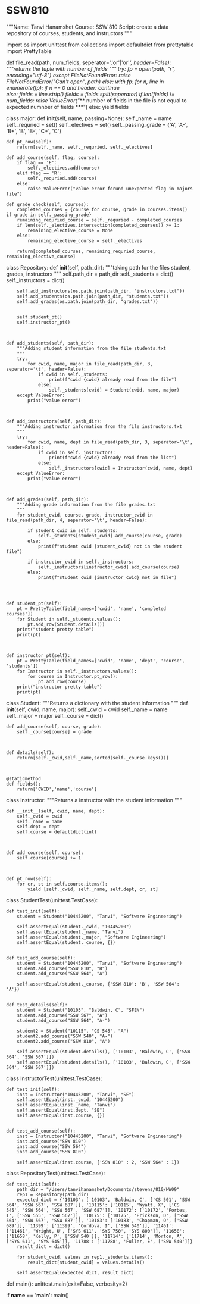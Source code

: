 # SSW810
"""Name: Tanvi Hanamshet
Course: SSW 810
Script: create a data repository of courses, students, and instructors 
"""

import os
import unittest
from collections import defaultdict
from prettytable import PrettyTable


def file_read(path, num_fields, seperator=','or'|'or'*', header=False):
    """returns the tuple with number of fields
    """
    try:
        fp = open(path, "r", encoding="utf-8")
    except FileNotFoundError:
        raise FileNotFoundError("Can't open", path)
    else:
        with fp:
            for n, line in enumerate(fp):
                if n == 0 and header:
                    continue  
                else:
                    fields = line.strip()
                    fields = fields.split(seperator)
                    if len(fields) != num_fields:
                        raise ValueError("*** number of fields in the file is not equal to expected numnber of fields ***")
                    else:
                        yield fields
                        
class major:
    def __init__(self, name, passing=None):
        self._name = name
        self._requried = set()
        self._electives = set()
        self._passing_grade = {'A', 'A-', 'B+', 'B', 'B-', 'C+', 'C'}

    def pt_row(self):
        return[self._name, self._requried, self._electives]

    def add_course(self, flag, course):
        if flag == 'E':
            self._electives.add(course)
        elif flag == 'R':
            self._requried.add(course)
        else:
            raise ValueError("value error forund unexpected flag in majors file")

    def grade_check(self, courses):
        completed_courses = {course for course, grade in courses.items() if grade in self._passing_grade}
        remaining_requried_course = self._requried - completed_courses
        if len(self._electives.intersection(completed_courses)) >= 1:
            remaining_elective_course = None
        else:
            remaining_elective_course = self._electives

        return[completed_courses, remaining_requried_course, remaining_elective_course]




class Repository:
    def __init__(self, path_dir):
        """taking path for the files student, grades, instructors
        """
        self.path_dir = path_dir
        self._students = dict()
        self._instructors = dict()
        

        self.add_instructors(os.path.join(path_dir, "instructors.txt"))
        self.add_students(os.path.join(path_dir, "students.txt"))
        self.add_grades(os.path.join(path_dir, "grades.txt"))

   
        self.student_pt()
        self.instructor_pt()

    
    
    def add_students(self, path_dir):
        """Adding student information from the file students.txt
        """
        try:
            for cwid, name, major in file_read(path_dir, 3, seperator='\t', header=False):
                if cwid in self._students:
                    print(f"cwid {cwid} already read from the file")
                else:
                    self._students[cwid] = Student(cwid, name, major)
        except ValueError:
            print("value error")

    
    
    def add_instructors(self, path_dir):
        """Adding instructor information from the file instructors.txt
        """
        try:
            for cwid, name, dept in file_read(path_dir, 3, seperator='\t', header=False):
                if cwid in self._instructors:
                    print(f"cwid {cwid} already read from the list")
                else:
                    self._instructors[cwid] = Instructor(cwid, name, dept)
        except ValueError:
            print("value error")

    
    
    def add_grades(self, path_dir):
        """Adding grade information from the file grades.txt
        """
        for student_cwid, course, grade, instructor_cwid in file_read(path_dir, 4, seperator='\t', header=False):

            if student_cwid in self._students:
                self._students[student_cwid].add_course(course, grade)
            else:
                print(f"student cwid {student_cwid} not in the student file")

            if instructor_cwid in self._instructors:
                self._instructors[instructor_cwid].add_course(course)
            else:
                print(f"student cwid {instructor_cwid} not in file")
    

    
    
    def student_pt(self):
        pt = PrettyTable(field_names=['cwid', 'name', 'completed courses'])
        for Student in self._students.values():
            pt.add_row(Student.details())
        print("student pretty table")
        print(pt)

    
    
    def instructor_pt(self):
        pt = PrettyTable(field_names=['cwid', 'name', 'dept', 'course', 'students'])
        for Instructor in self._instructors.values():
            for course in Instructor.pt_row():
                pt.add_row(course)
        print("instructor pretty table")
        print(pt)



class Student:
    """Returns a dictionary with the student information
    """
    def __init__(self, cwid, name, major):
        self._cwid = cwid
        self._name = name
        self._major = major
        self._course = dict()  

    
    
    def add_course(self, course, grade):
        self._course[course] = grade

    
    
    def details(self):
        return[self._cwid,self._name,sorted(self._course.keys())]

  
    
    @staticmethod
    def fields():
        return['CWID','name','course']
    


class Instructor:
    """Returns a instructor with the student information
    """

    def __init__(self, cwid, name, dept):
        self._cwid = cwid
        self._name = name
        self.dept = dept
        self.course = defaultdict(int)

    
    
    def add_course(self, course):
        self.course[course] += 1

    
    
    def pt_row(self):
        for cr, st in self.course.items():
            yield [self._cwid, self._name, self.dept, cr, st]




class StudentTest(unittest.TestCase):
    
    def test_init(self):
        student = Student("10445200", "Tanvi", "Software Engineering")

        self.assertEqual(student._cwid, "10445200")
        self.assertEqual(student._name, "Tanvi")
        self.assertEqual(student._major, "Software Engineering")
        self.assertEqual(student._course, {})

    
    def test_add_course(self):
        student = Student("10445200", "Tanvi", "Software Engineering")
        student.add_course("SSW 810", "B")
        student.add_course("SSW 564", "A")

        self.assertEqual(student._course, {'SSW 810': 'B', 'SSW 564': 'A'})

    
    def test_details(self):
        student = Student("10103", "Baldwin, C", "SFEN")
        student.add_course("SSW 567", "A")
        student.add_course("SSW 564", "A-")

        student2 = Student("10115", "CS 545", "A")
        student2.add_course("SSW 540", "A-")
        student2.add_course("SSW 810", "A")

        self.assertEqual(student.details(), ['10103', 'Baldwin, C', ['SSW 564', 'SSW 567']])
        self.assertEqual(student.details(), ['10103', 'Baldwin, C', ['SSW 564', 'SSW 567']])

   
        

class InstructorTest(unittest.TestCase):
    
    def test_init(self):
        inst = Instructor("10445200", "Tanvi", "SE")
        self.assertEqual(inst._cwid, "10445200")
        self.assertEqual(inst._name, "Tanvi")
        self.assertEqual(inst.dept, "SE")
        self.assertEqual(inst.course, {})


    def test_add_course(self):
        inst = Instructor("10445200", "Tanvi", "Software Engineering")
        inst.add_course("SSW 810")
        inst.add_course("SSW 564")
        inst.add_course("SSW 810")

        self.assertEqual(inst.course, {'SSW 810' : 2, 'SSW 564' : 1})




class RepositoryTest(unittest.TestCase):

    def test_init(self):
        path_dir = "/Users/tanvihanamshet/Documents/stevens/810/HW09"
        rep1 = Repository(path_dir)
        expected_dict = {'10103': ['10103', 'Baldwin, C', ['CS 501', 'SSW 564', 'SSW 567', 'SSW 687']], '10115': ['10115', 'Wyatt, X', ['CS 545', 'SSW 564', 'SSW 567', 'SSW 687']], '10172': ['10172', 'Forbes, I', ['SSW 555', 'SSW 567']], '10175': ['10175', 'Erickson, D', ['SSW 564', 'SSW 567', 'SSW 687']], '10183': ['10183', 'Chapman, O', ['SSW 689']], '11399': ['11399', 'Cordova, I', ['SSW 540']], '11461': ['11461', 'Wright, U', ['SYS 611', 'SYS 750', 'SYS 800']], '11658': ['11658', 'Kelly, P', ['SSW 540']], '11714': ['11714', 'Morton, A', ['SYS 611', 'SYS 645']], '11788': ['11788', 'Fuller, E', ['SSW 540']]}
        result_dict = dict()

        for student_cwid, values in rep1._students.items():
            result_dict[student_cwid] = values.details()

        self.assertEqual(expected_dict, result_dict)

   
def main():
    unittest.main(exit=False, verbosity=2)

if __name__ == '__main__':
    main()
